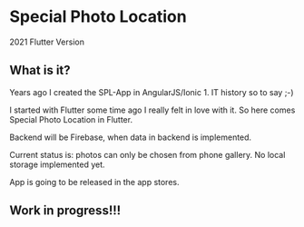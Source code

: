 # Special Photo Location

2021 Flutter Version

## What is it?

Years ago I created the SPL-App in AngularJS/Ionic 1. IT history so to say ;-)

I started with Flutter some time ago I really felt in love with it. So here comes Special Photo Location in Flutter.

Backend will be Firebase, when data in backend is implemented.

Current status is: photos can only be chosen from phone gallery. No local storage implemented yet.

App is going to be released in the app stores.

## Work in progress!!!
